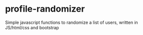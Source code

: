 # profile-randomizer
Simple javascript functions to randomize a list of users, written in JS/html/css and bootstrap
